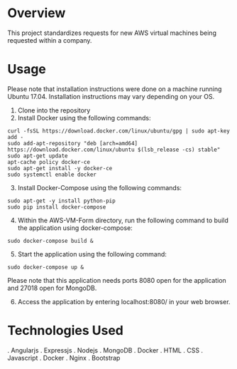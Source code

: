 # Overview

This project standardizes requests for new AWS virtual machines being requested within a company. 

# Usage

Please note that installation instructions were done on a machine running Ubuntu 17.04. Installation instructions may vary depending on your OS.

1. Clone into the repository
2. Install Docker using the following commands:

`curl -fsSL https://download.docker.com/linux/ubuntu/gpg | sudo apt-key add -` <br />
`sudo add-apt-repository "deb [arch=amd64] https://download.docker.com/linux/ubuntu $(lsb_release -cs) stable"` <br />
`sudo apt-get update` <br />
`apt-cache policy docker-ce` <br />
`sudo apt-get install -y docker-ce` <br />
`sudo systemctl enable docker` <br />


3. Install Docker-Compose using the following commands: 

`sudo apt-get -y install python-pip` <br />
`sudo pip install docker-compose` <br />

4. Within the AWS-VM-Form directory, run the following command to build the application using docker-compose:

`sudo docker-compose build &`

5. Start the application using the following command:

`sudo docker-compose up &`

Please note that this application needs ports 8080 open for the application and 27018 open for MongoDB.

6. Access the application by entering localhost:8080/ in your web browser.

# Technologies Used

. Angularjs
. Expressjs
. Nodejs
. MongoDB
. Docker
. HTML
. CSS
. Javascript
. Docker
. Nginx
. Bootstrap
